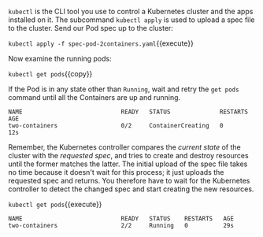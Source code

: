 `kubectl` is the CLI tool you use to control a Kubernetes cluster and the apps installed on it. The subcommand `kubectl apply` is used to upload a spec file to the cluster. Send our Pod spec up to the cluster:

`kubectl apply -f spec-pod-2containers.yaml`{{execute}}

Now examine the running pods:

`kubectl get pods`{{copy}}

If the Pod is in any state other than `Running`, wait and retry the `get pods` command until all the Containers are up and running.

```
NAME                            READY   STATUS              RESTARTS   AGE
two-containers                  0/2     ContainerCreating   0          12s
```

Remember, the Kubernetes controller compares the _current state_ of the cluster with the _requested spec_, and tries to create and destroy resources until the former matches the latter. The initial upload of the spec file takes no time because it doesn't wait for this process; it just uploads the requested spec and returns. You therefore have to wait for the Kubernetes controller to detect the changed spec and start creating the new resources.

`kubectl get pods`{{execute}}

```
NAME                            READY   STATUS    RESTARTS   AGE
two-containers                  2/2     Running   0          29s
```
